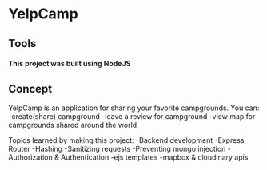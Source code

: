 # YelpCamp


## Tools 
#### This project was built using NodeJS

## Concept
YelpCamp is an application for sharing your favorite campgrounds.
You can:
	-create(share) campground
	-leave a review for campground
	-view map for campgrounds shared around the world


Topics learned by making this project:
	-Backend development
	-Express Router
	-Hashing
	-Sanitizing requests
	-Preventing mongo injection
	-Authorization & Authentication
	-ejs templates
	-mapbox & cloudinary apis




